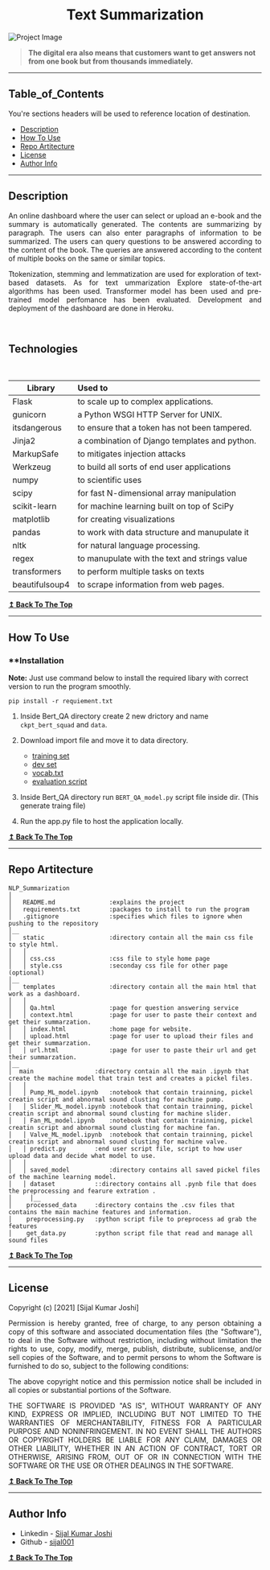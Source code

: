 <h1 align="center"> <strong>Text Summarization</strong> </h1>


![Project Image](https://image.freepik.com/free-photo/black-male-student-underlining-important-information-textbook-using-pencil-while-making-history-research-university-canteen-during-lunch-phone-coffee-food-resting-table_273609-7535.jpg)

> <p> <strong> The digital era also means that customers want to get answers not from one book but from thousands immediately. </strong> </p>

---

## **Table_of_Contents**
You're sections headers will be used to reference location of destination.

- [Description](#description)
- [How To Use](#how-to-use)
- [Repo Artitecture](#references)
- [License](#license)
- [Author Info](#author-info)

---

## **Description**

<p align="justify">
An online dashboard where the user can select or upload an e-book and the summary is automatically generated. The contents are summarizing by paragraph. The users can also enter paragraphs of information to be summarized. The users can query questions to be answered according to the content of the book. The queries are answered according to the content of multiple books on the same or similar topics.  
</p>
<p align="justify">
Ttokenization, stemming and lemmatization are used for exploration of text-based datasets. As for text ummarization Explore state-of-the-art algorithms has been used.
Transformer model has been used and pre-trained model perfomance has been evaluated. Development and deployment of the dashboard are done in Heroku.
</p>

<br/>

## **Technologies**
<br/>

| Library       | Used to                                        |
| ------------- | :----------------------------------------------|
| Flask         | to scale up to complex applications.           |
| gunicorn      | a Python WSGI HTTP Server for UNIX.            |
| itsdangerous  | to ensure that a token has not been tampered.  |
| Jinja2        | a combination of Django templates and python.  |
| MarkupSafe    | to mitigates injection attacks                 |
| Werkzeug      | to build all sorts of end user applications    |
| numpy         | to scientific uses                             |
| scipy         | for fast N-dimensional array manipulation      |
| scikit-learn  | for machine learning built on top of SciPy     |
| matplotlib    | for creating visualizations                    |
| pandas        | to work with data structure and manupulate it  |
| nltk          | for natural language processing.               |
| regex         | to manupulate with the text and strings value  |
| transformers  | to perform multiple tasks on texts             |
| beautifulsoup4| to scrape information from web pages.          |

[**↥ Back To The Top**](#Table_of_Contents)

---

## **How To Use**

### **Installation </strong> </h3>

**Note:** Just use command below to install the required libary with correct version to run the program smoothly.

`pip install -r requiement.txt`

1. Inside Bert_QA directory create 2 new drictory and name `ckpt_bert_squad` and `data`.
2. Download import file and move it to data directory.
    * [training set](https://drive.google.com/file/d/1zwSjQX2gNb2EYldVoR5sCibnSDz9DQtH/view?usp=sharing)
    * [dev set](https://drive.google.com/file/d/1YjCrVa3906b4KCWTQu3KySY7gE1CPqpC/view?usp=sharing)
    * [vocab.txt](https://drive.google.com/file/d/1kp8ApuoHSjROy0Rca0BNQ6YrnbpRtYCk/view?usp=sharing)
    * [evaluation script](https://drive.google.com/file/d/1DKhqdc8tdMnZ4EzLtW2zuG0Pf6z6H3vF/view?usp=sharing )

3. Inside Bert_QA directory run `BERT_QA_model.py` script file inside dir. (This generate traing file)
3. Run the app.py file to host the application locally.


[**↥ Back To The Top**](#Table_of_Contents)

---

## **Repo Artitecture**
```
NLP_Summarization
│
│   README.md               :explains the project
│   requirements.txt        :packages to install to run the program
│   .gitignore              :specifies which files to ignore when pushing to the repository
│__   
│   static                  :directory contain all the main css file to style html.
│   │
│   │ css.css               :css file to style home page
│   │ style.css             :seconday css file for other page (optional)
│__   
│   templates               :directory contain all the main html that work as a dashboard.
│   │
│   │ Qa.html               :page for question answering service
│   │ context.html          :page for user to paste their context and get their summarzation.
│   │ index.html            :home page for website.
│   │ upload.html           :page for user to upload their files and get their summarzation.
│   │ url.html              :page for user to paste their url and get their summarzation.
│__   
│  main		    	    :directory contain all the main .ipynb that create the machine model that train test and creates a pickel files.
│   │
│   │ Pump_ML_model.ipynb   :notebook that contain trainning, pickel creatin script and abnormal sound clusting for machine pump.
│   │ Slider_ML_model.ipynb :notebook that contain trainning, pickel creatin script and abnormal sound clusting for machine slider.
│   │ Fan_ML_model.ipynb    :notebook that contain trainning, pickel creatin script and abnormal sound clusting for machine fan.
│   │ Valve_ML_model.ipynb  :notebook that contain trainning, pickel creatin script and abnormal sound clusting for machine valve.
│   │ predict.py	    :end user script file, script to how user upload data and decide what model to use.
│   │
│   │ saved_model      	    :directory contains all saved pickel files of the machine learning model.
│   │ dataset		    ::directory contains all .pynb file that does the preprocessing and fearure extration .
│     │__
│	 processed_data     :directory contains the .csv files that contains the main machine features and information.
│	 preprocessing.py   :python script file to preprocess ad grab the features
│	 get_data.py        :python script file that read and manage all sound files
```

[**↥ Back To The Top**](#Table_of_Contents)

---
## **License**

Copyright (c) [2021] [Sijal Kumar Joshi]

<p align="justify">
Permission is hereby granted, free of charge, to any person obtaining a copy
of this software and associated documentation files (the "Software"), to deal
in the Software without restriction, including without limitation the rights
to use, copy, modify, merge, publish, distribute, sublicense, and/or sell
copies of the Software, and to permit persons to whom the Software is
furnished to do so, subject to the following conditions:
</p>
<p align="justify">
The above copyright notice and this permission notice shall be included in all
copies or substantial portions of the Software.
</p>
<p align="justify">
THE SOFTWARE IS PROVIDED "AS IS", WITHOUT WARRANTY OF ANY KIND, EXPRESS OR
IMPLIED, INCLUDING BUT NOT LIMITED TO THE WARRANTIES OF MERCHANTABILITY,
FITNESS FOR A PARTICULAR PURPOSE AND NONINFRINGEMENT. IN NO EVENT SHALL THE
AUTHORS OR COPYRIGHT HOLDERS BE LIABLE FOR ANY CLAIM, DAMAGES OR OTHER
LIABILITY, WHETHER IN AN ACTION OF CONTRACT, TORT OR OTHERWISE, ARISING FROM,
OUT OF OR IN CONNECTION WITH THE SOFTWARE OR THE USE OR OTHER DEALINGS IN THE
SOFTWARE.
</p>

[**↥ Back To The Top**](#Table_of_Contents)

---

## **Author Info**

- Linkedin - [Sijal Kumar Joshi](https://twitter.com/jamesqquick)
- Github   - [sijal001](https://github.com/sijal001)

[**↥ Back To The Top**](#Table_of_Contents)